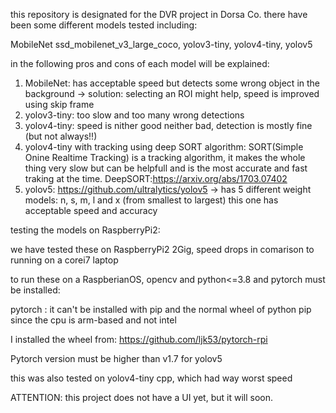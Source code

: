 this repository is designated for the DVR project in Dorsa Co.
there have been some different models tested including: 

MobileNet ssd_mobilenet_v3_large_coco, yolov3-tiny, yolov4-tiny, yolov5

in the following pros and cons of each model will be explained:
1) MobileNet: has acceptable speed but detects some wrong object in the background -> solution: selecting an ROI might help, speed is improved using skip frame
2) yolov3-tiny: too slow and too many wrong detections
3) yolov4-tiny: speed is nither good neither bad, detection is mostly fine (but not always!!)
4) yolov4-tiny with tracking using deep SORT algorithm: SORT(Simple Onine Realtime Tracking) is a tracking algorithm, it makes the whole thing very slow but can be helpfull and is the most accurate and fast traking at the time. DeepSORT:https://arxiv.org/abs/1703.07402
5) yolov5: https://github.com/ultralytics/yolov5 -> has 5 different weight models: n, s, m, l and x (from smallest to largest) 
this one has acceptable speed and accuracy

testing the models on RaspberryPi2:

we have tested these on RaspberryPi2 2Gig, speed drops in comarison to running on a corei7 laptop

to run these on a RaspberianOS, opencv and python<=3.8 and pytorch must be installed:

pytorch : it can't be installed with pip and the normal wheel of python pip since the cpu is arm-based and not intel

I installed the wheel from: https://github.com/ljk53/pytorch-rpi

Pytorch version must be higher than v1.7 for yolov5

this was also tested on yolov4-tiny cpp, which had way worst speed


ATTENTION: this project does not have a UI yet, but it will soon.
